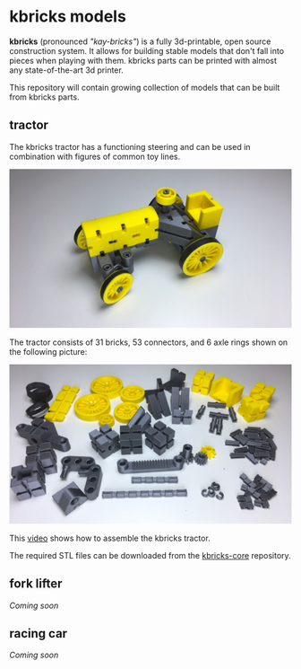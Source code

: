 # kbricks models

**kbricks** (pronounced *"kay-bricks"*) is a fully 3d-printable, open source construction system. It allows for building stable models that don't fall into pieces when playing with them. kbricks parts can be printed with almost any state-of-the-art 3d printer.

This repository will contain growing collection of models that can be built from kbricks parts.

## tractor

The kbricks tractor has a functioning steering and can be used in combination with figures of common toy lines.

  ![kbricks tractor](tractor/img/kbricks_tractor.png)

The tractor consists of 31 bricks, 53 connectors, and 6 axle rings shown on the following picture:

  ![kbricks tractor](tractor/img/kbricks_tractor_parts.png)

This [video](https://youtu.be/4aIxqMo3na0) shows how to assemble the kbricks tractor.

The required STL files can be downloaded from the [kbricks-core](../kbricks-core) repository.

## fork lifter

*Coming soon*

## racing car

*Coming soon*

